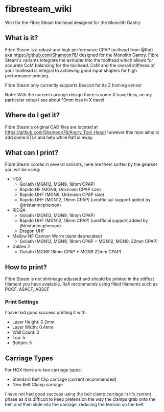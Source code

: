 # fibresteam_wiki
Wiki for the Fibre Steam toolhead designed for the Monolith Gantry

## What is it?
Fibre Steam is a robust and high performance CPAP toolhead from @Rafi aka https://github.com/Shamoon78/ designed for the Monolith Gantry. Fibre Steam's variants integrate the extruder into the toolhead which allows for accurate CoM balancing for the toolhead. CoM and the overall stiffness of your toolhead is integral to achieving good input shapers for high performance printing. 

Fibre Steam only currently supports Beacon for its Z homing sensor 

Note: With the current carriage design there is some X travel loss, on my particular setup I see about 10mm loss in X travel

## Where do I get it?
Fibre Steam's original CAD files are located at https://github.com/Shamoon78/Angry_Tool_Head/ however this repo aims to add some STLs and help while Rafi is away.

## What can I print?
Fibre Steam comes in several variants, here are them sorted by the gearset you will be using:
- HGX
  - Goliath (MGN12, MGN9, 18mm CPAP)
  - Rapido HF (MGN9, Unknown CPAP size)
  - Rapido UHF (MGN9, Unknown CPAP size)
  - Rapido UHF (MGN12, 18mm CPAP) (unofficiual support added by @tristanmcpherson)
- RIDGA
  - Goliath (MGN12, MGN9, 18mm CPAP)
  - Rapido UHF (MGN12, 18mm CPAP) (unofficial support added by @tristanmcpherson)
  - Dragon UHF 
- Mellow NF Cannon Worm (semi deprecated)
  - Goliath (MGN12, MGN9, 18mm CPAP + MGN12, MGN9, 22mm CPAP)
- Galileo 2
  - Goliath (MGN9 18mm CPAP + MGN9 22mm CPAP) 




## How to print?
Fibre Steam is not shrinkage adjusted and should be printed in the stiffest filament you have available.
Rafi recommends using filled filaments such as PCCF, ASACF, ABSCF

### Print Settings
I have had good success printing it with:
- Layer Height: 0.2mm
- Layer Width: 0.4mm
- Wall Count: 3
- Top: 5
- Bottom: 5

## Carriage Types
For HGX there are two carriage types:
- Standard Belt Clip carriage (current recommended)
- New Belt Clamp carriage

I have not had good success using the belt clamp carriage in it's current phase as it is difficult to keep pretension the way the clamps grab onto the belt and then slide into the carriage, reducing the tension on the belt 
